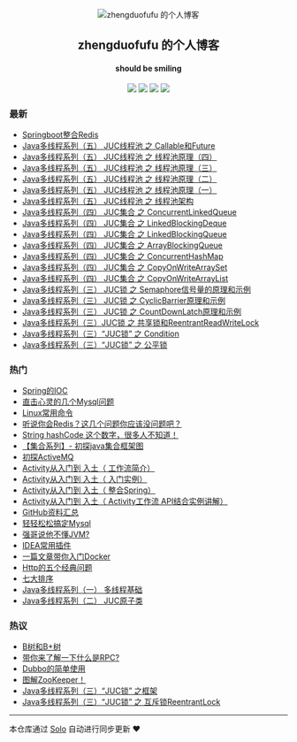 <p align="center"><img alt="zhengduofufu 的个人博客" src="https://static.b3log.org/images/brand/solo-32.png"></p><h2 align="center">
zhengduofufu 的个人博客
</h2>

<h4 align="center">should be smiling</h4>
<p align="center"><a title="zhengduofufu 的个人博客" target="_blank" href="https://github.com/zhengduofufu/solo-blog"><img src="https://img.shields.io/github/last-commit/zhengduofufu/solo-blog.svg?style=flat-square&color=FF9900"></a>
<a title="GitHub repo size in bytes" target="_blank" href="https://github.com/zhengduofufu/solo-blog"><img src="https://img.shields.io/github/repo-size/zhengduofufu/solo-blog.svg?style=flat-square"></a>
<a title="Solo Version" target="_blank" href="https://github.com/b3log/solo/releases"><img src="https://img.shields.io/badge/solo-3.6.6-f1e05a.svg?style=flat-square&color=blueviolet"></a>
<a title="Hits" target="_blank" href="https://github.com/b3log/hits"><img src="https://hits.b3log.org/zhengduofufu/solo-blog.svg"></a></p>

### 最新

* [Springboot整合Redis](https://www.zhengduofufu.club/articles/2019/11/12/1573547465838.html)
* [Java多线程系列（五） JUC线程池 之 Callable和Future](https://www.zhengduofufu.club/articles/2019/11/12/1573543985818.html)
* [Java多线程系列（五） JUC线程池 之 线程池原理（四）](https://www.zhengduofufu.club/articles/2019/11/12/1573543943878.html)
* [Java多线程系列（五） JUC线程池 之 线程池原理（三）](https://www.zhengduofufu.club/articles/2019/11/12/1573543923338.html)
* [Java多线程系列（五） JUC线程池 之 线程池原理（二） ](https://www.zhengduofufu.club/articles/2019/11/12/1573543904816.html)
* [Java多线程系列（五） JUC线程池 之 线程池原理（一）](https://www.zhengduofufu.club/articles/2019/11/12/1573543875436.html)
* [Java多线程系列（五） JUC线程池 之 线程池架构](https://www.zhengduofufu.club/articles/2019/11/12/1573543851345.html)
* [Java多线程系列（四） JUC集合 之 ConcurrentLinkedQueue](https://www.zhengduofufu.club/articles/2019/11/12/1573543831868.html)
* [Java多线程系列（四） JUC集合 之 LinkedBlockingDeque](https://www.zhengduofufu.club/articles/2019/11/12/1573543809508.html)
* [Java多线程系列（四） JUC集合 之 LinkedBlockingQueue](https://www.zhengduofufu.club/articles/2019/11/12/1573543777293.html)
* [Java多线程系列（四） JUC集合 之 ArrayBlockingQueue](https://www.zhengduofufu.club/articles/2019/11/12/1573543751322.html)
* [Java多线程系列（四） JUC集合 之 ConcurrentHashMap](https://www.zhengduofufu.club/articles/2019/11/12/1573543691432.html)
* [Java多线程系列（四） JUC集合 之 CopyOnWriteArraySet](https://www.zhengduofufu.club/articles/2019/11/12/1573543663571.html)
* [Java多线程系列（四） JUC集合 之 CopyOnWriteArrayList](https://www.zhengduofufu.club/articles/2019/11/12/1573543640150.html)
* [Java多线程系列（三） JUC锁 之 Semaphore信号量的原理和示例](https://www.zhengduofufu.club/articles/2019/11/12/1573543615933.html)
* [Java多线程系列（三） JUC锁 之 CyclicBarrier原理和示例](https://www.zhengduofufu.club/articles/2019/11/12/1573543595388.html)
* [Java多线程系列（三） JUC锁 之 CountDownLatch原理和示例](https://www.zhengduofufu.club/articles/2019/11/12/1573543497880.html)
* [Java多线程系列（三）JUC锁 之 共享锁和ReentrantReadWriteLock](https://www.zhengduofufu.club/articles/2019/11/12/1573543473211.html)
* [Java多线程系列（三）“JUC锁” 之 Condition](https://www.zhengduofufu.club/articles/2019/11/12/1573543448569.html)
* [Java多线程系列（三）“JUC锁” 之 公平锁](https://www.zhengduofufu.club/articles/2019/11/12/1573543416452.html)

### 热门

* [Spring的IOC](https://www.zhengduofufu.club/articles/2019/10/31/1572511450403.html)
* [直击心灵的几个Mysql问题](https://www.zhengduofufu.club/articles/2019/10/31/1572514568784.html)
* [Linux常用命令](https://www.zhengduofufu.club/articles/2019/10/31/1572507337702.html)
* [听说你会Redis？这几个问题你应该没问题吧？](https://www.zhengduofufu.club/articles/2019/10/31/1572509704860.html)
* [String hashCode 这个数字，很多人不知道！](https://www.zhengduofufu.club/articles/2019/10/31/1572510077125.html)
* [【集合系列】- 初探java集合框架图](https://www.zhengduofufu.club/articles/2019/10/31/1572510253836.html)
* [初探ActiveMQ](https://www.zhengduofufu.club/articles/2019/10/31/1572511083140.html)
* [Activity从入门到 入土（  工作流简介）](https://www.zhengduofufu.club/articles/2019/10/31/1572511193196.html)
* [Activity从入门到 入土（ 入门实例）](https://www.zhengduofufu.club/articles/2019/10/31/1572511231676.html)
* [Activity从入门到 入土（ 整合Spring）](https://www.zhengduofufu.club/articles/2019/10/31/1572511271813.html)
* [Activity从入门到 入土（ Activity工作流 API结合实例讲解）](https://www.zhengduofufu.club/articles/2019/10/31/1572511314753.html)
* [GitHub资料汇总](https://www.zhengduofufu.club/articles/2019/11/04/1572859009755.html)
* [轻轻松松搞定Mysql](https://www.zhengduofufu.club/articles/2019/10/31/1572487546254.html)
* [强哥说他不懂JVM?](https://www.zhengduofufu.club/articles/2019/10/31/1572506974444.html)
* [IDEA常用插件](https://www.zhengduofufu.club/articles/2019/10/30/1572398829415.html)
* [一篇文章带你入门Docker](https://www.zhengduofufu.club/articles/2019/10/31/1572485736922.html)
* [Http的五个经典问题](https://www.zhengduofufu.club/articles/2019/10/31/1572500527061.html)
* [七大排序](https://www.zhengduofufu.club/articles/2019/10/31/1572508064057.html)
* [Java多线程系列（一） 多线程基础](https://www.zhengduofufu.club/articles/2019/11/12/1573543202538.html)
* [Java多线程系列（二） JUC原子类](https://www.zhengduofufu.club/articles/2019/11/12/1573543238504.html)

### 热议

* [B树和B+树](https://www.zhengduofufu.club/articles/2019/10/31/1572507479627.html)
* [带你来了解一下什么是RPC?](https://www.zhengduofufu.club/articles/2019/10/31/1572508560002.html)
* [Dubbo的简单使用](https://www.zhengduofufu.club/articles/2019/10/31/1572508718809.html)
* [图解ZooKeeper！](https://www.zhengduofufu.club/articles/2019/10/31/1572509281385.html)
* [Java多线程系列（三）“JUC锁” 之框架](https://www.zhengduofufu.club/articles/2019/11/12/1573543294121.html)
* [Java多线程系列（三）“JUC锁” 之 互斥锁ReentrantLock](https://www.zhengduofufu.club/articles/2019/11/12/1573543326584.html)

---

本仓库通过 [Solo](https://github.com/b3log/solo) 自动进行同步更新 ❤️ 